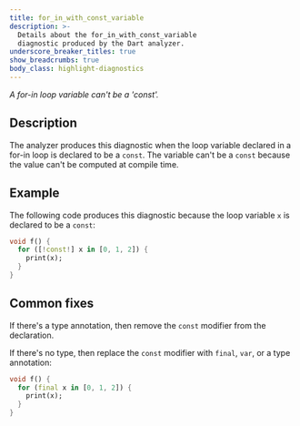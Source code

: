 ```yaml
---
title: for_in_with_const_variable
description: >-
  Details about the for_in_with_const_variable
  diagnostic produced by the Dart analyzer.
underscore_breaker_titles: true
show_breadcrumbs: true
body_class: highlight-diagnostics
---
```


_A for-in loop variable can't be a 'const'._

## Description

The analyzer produces this diagnostic when the loop variable declared in a
for-in loop is declared to be a `const`. The variable can't be a `const`
because the value can't be computed at compile time.

## Example

The following code produces this diagnostic because the loop variable `x`
is declared to be a `const`:

```dart
void f() {
  for ([!const!] x in [0, 1, 2]) {
    print(x);
  }
}
```

## Common fixes

If there's a type annotation, then remove the `const` modifier from the
declaration.

If there's no type, then replace the `const` modifier with `final`, `var`,
or a type annotation:

```dart
void f() {
  for (final x in [0, 1, 2]) {
    print(x);
  }
}
```
